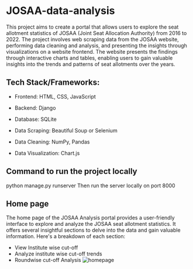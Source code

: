 # JOSAA-data-analysis
This project aims to create a portal that allows users to explore the seat allotment statistics of JOSAA (Joint Seat Allocation Authority) from 2016 to 2022. The project involves web scraping data from the JOSAA website, performing data cleaning and analysis, and presenting the insights through visualizations on a website frontend. The website presents the findings through interactive charts and tables, enabling users to gain valuable insights into the trends and patterns of seat allotments over the years.

## Tech Stack/Frameworks:
- Frontend: HTML, CSS, JavaScript
* Backend: Django
+ Database: SQLite
- Data Scraping: Beautiful Soup or Selenium
* Data Cleaning: NumPy, Pandas
+ Data Visualization: Chart.js

## Command to run the project locally
python manage.py runserver
Then run the server locally on port 8000

## Home page
The home page of the JOSAA Analysis portal provides a user-friendly interface to explore and analyze the JOSAA seat allotment statistics. It offers several insightful sections to delve into the data and gain valuable information. Here's a breakdown of each section:
- View Institute wise cut-off
- Analyze institute wise cut-off trends
- Roundwise cut-off Analysis
![homepage](https://github.com/Vidya132/JOSAA-data-analysis/assets/95306028/44bebb0e-7e78-4274-b5e2-cd176f9288fb)
